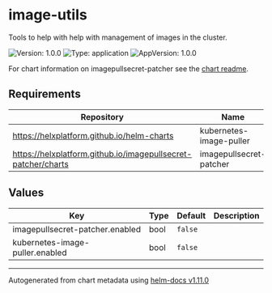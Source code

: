 # image-utils

Tools to help with help with management of images in the cluster.

![Version: 1.0.0](https://img.shields.io/badge/Version-1.0.0-informational?style=flat-square) ![Type: application](https://img.shields.io/badge/Type-application-informational?style=flat-square) ![AppVersion: 1.0.0](https://img.shields.io/badge/AppVersion-1.0.0-informational?style=flat-square)

For chart information on imagepullsecret-patcher see the [chart readme](https://github.com/helxplatform/imagepullsecret-patcher/tree/master/helm).

## Requirements

| Repository | Name | Version |
|------------|------|---------|
| https://helxplatform.github.io/helm-charts | kubernetes-image-puller | 1.0.0 |
| https://helxplatform.github.io/imagepullsecret-patcher/charts | imagepullsecret-patcher | 0.1.4 |

## Values

| Key | Type | Default | Description |
|-----|------|---------|-------------|
| imagepullsecret-patcher.enabled | bool | `false` |  |
| kubernetes-image-puller.enabled | bool | `false` |  |

----------------------------------------------
Autogenerated from chart metadata using [helm-docs v1.11.0](https://github.com/norwoodj/helm-docs/releases/v1.11.0)
